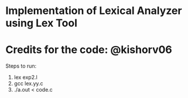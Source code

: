# Implementation of Lexical Analyzer using Lex Tool

# Credits for the code: @kishorv06
Steps to run:
1. lex exp2.l
2. gcc lex.yy.c
3. ./a.out < code.c